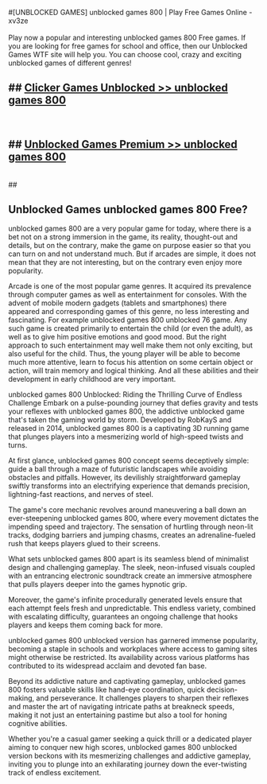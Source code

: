 #[UNBLOCKED GAMES] unblocked games 800 | Play Free Games Online - xv3ze <br>
<br>
Play now a popular and interesting unblocked games 800 Free games. If you are looking for free games for school and office, then our Unblocked Games WTF site will help you. You can choose cool, crazy and exciting unblocked games of different genres!


## ##  [Clicker Games Unblocked >> unblocked games 800](http://freeplayer.one?title=unblocked_games_800&ref=22)
  <br>

##  ## [Unblocked Games Premium >> unblocked games 800](http://freeplayer.one?title=unblocked_games_800&ref=22)
  <br>
  ##



## Unblocked Games unblocked games 800 Free?

unblocked games 800 are a very popular game for today, where there is a bet not on a strong immersion in the game, its reality, thought-out and details, but on the contrary, make the game on purpose easier so that you can turn on and not understand much. But if arcades are simple, it does not mean that they are not interesting, but on the contrary even enjoy more popularity.

Arcade is one of the most popular game genres. It acquired its prevalence through computer games as well as entertainment for consoles. With the advent of mobile modern gadgets (tablets and smartphones) there appeared and corresponding games of this genre, no less interesting and fascinating. For example unblocked games 800 unblocked 76 game. Any such game is created primarily to entertain the child (or even the adult), as well as to give him positive emotions and good mood. But the right approach to such entertainment may well make them not only exciting, but also useful for the child. Thus, the young player will be able to become much more attentive, learn to focus his attention on some certain object or action, will train memory and logical thinking. And all these abilities and their development in early childhood are very important.

unblocked games 800 Unblocked: Riding the Thrilling Curve of Endless Challenge
Embark on a pulse-pounding journey that defies gravity and tests your reflexes with unblocked games 800, the addictive unblocked game that's taken the gaming world by storm. Developed by RobKayS and released in 2014, unblocked games 800 is a captivating 3D running game that plunges players into a mesmerizing world of high-speed twists and turns.

At first glance, unblocked games 800 concept seems deceptively simple: guide a ball through a maze of futuristic landscapes while avoiding obstacles and pitfalls. However, its devilishly straightforward gameplay swiftly transforms into an electrifying experience that demands precision, lightning-fast reactions, and nerves of steel.

The game's core mechanic revolves around maneuvering a ball down an ever-steepening unblocked games 800, where every movement dictates the impending speed and trajectory. The sensation of hurtling through neon-lit tracks, dodging barriers and jumping chasms, creates an adrenaline-fueled rush that keeps players glued to their screens.

What sets unblocked games 800 apart is its seamless blend of minimalist design and challenging gameplay. The sleek, neon-infused visuals coupled with an entrancing electronic soundtrack create an immersive atmosphere that pulls players deeper into the games hypnotic grip.

Moreover, the game's infinite procedurally generated levels ensure that each attempt feels fresh and unpredictable. This endless variety, combined with escalating difficulty, guarantees an ongoing challenge that hooks players and keeps them coming back for more.

unblocked games 800 unblocked version has garnered immense popularity, becoming a staple in schools and workplaces where access to gaming sites might otherwise be restricted. Its availability across various platforms has contributed to its widespread acclaim and devoted fan base.

Beyond its addictive nature and captivating gameplay, unblocked games 800 fosters valuable skills like hand-eye coordination, quick decision-making, and perseverance. It challenges players to sharpen their reflexes and master the art of navigating intricate paths at breakneck speeds, making it not just an entertaining pastime but also a tool for honing cognitive abilities.

Whether you're a casual gamer seeking a quick thrill or a dedicated player aiming to conquer new high scores, unblocked games 800 unblocked version beckons with its mesmerizing challenges and addictive gameplay, inviting you to plunge into an exhilarating journey down the ever-twisting track of endless excitement.